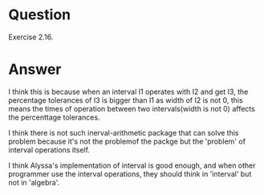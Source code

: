 # Question
Exercise 2.16.

# Answer
I think this is because when an interval I1 operates with I2 and get I3, the percentage tolerances of I3 is bigger than I1 as width of I2 is not 0, this means the times of operation between two intervals(width is not 0) affects the percenttage tolerances.

I think there is not such inerval-arithmetic package that can solve this problem because it's not the problemof the packge but the 'problem' of interval operations itself.

I think Alyssa's implementation of interval is good enough, and when other programmer use the interval operations, they should think in 'interval' but not in 'algebra'. 


